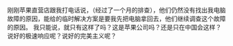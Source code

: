 刚刚苹果直营店跟我打电话说，（经过了一个月的排查），他们仍然没有找出我电脑故障的原因，能给的临时解决方案是要我先把电脑拿回去，他们继续调查这个故障的原因。
我只能说，就只有这样了吗？这是苹果公司吗？还是只在中国会这样？说好的极速响应呢？说好的完美主义呢？